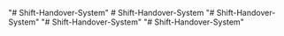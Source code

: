"# Shift-Handover-System" 
#   S h i f t - H a n d o v e r - S y s t e m  
 "# Shift-Handover-System" 
"# Shift-Handover-System" 
"# Shift-Handover-System" 
